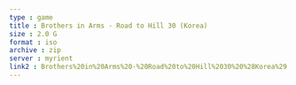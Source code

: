 ```yaml
---
type : game
title : Brothers in Arms - Road to Hill 30 (Korea)
size : 2.0 G
format : iso
archive : zip
server : myrient
link2 : Brothers%20in%20Arms%20-%20Road%20to%20Hill%2030%20%28Korea%29
---
```

